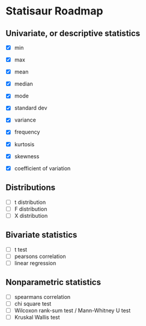# Statisaur Roadmap

## Univariate, or descriptive statistics

- [x] min
- [x] max
- [x] mean
- [x] median
- [x] mode
- [x] standard dev
- [x] variance
- [x] frequency
- [x] kurtosis
- [x] skewness
- [x] coefficient of variation


## Distributions

- [ ] t distribution
- [ ] F distribution
- [ ] X distribution

## Bivariate statistics

- [ ] t test
- [ ] pearsons correlation
- [ ] linear regression

## Nonparametric statistics

- [ ] spearmans correlation
- [ ] chi square test
- [ ] Wilcoxon rank-sum test / Mann-Whitney U test
- [ ] Kruskal Wallis test
